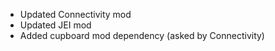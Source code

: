 - Updated Connectivity mod
- Updated JEI mod
- Added cupboard mod dependency (asked by Connectivity)